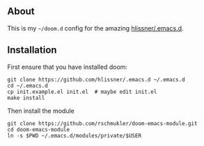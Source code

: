 ## About

This is my `~/doom.d` config for the amazing [hlissner/.emacs.d](https://github.com/hlissner/.emacs.d).

## Installation

First ensure that you have installed doom:

```
git clone https://github.com/hlissner/.emacs.d ~/.emacs.d
cd ~/.emacs.d
cp init.example.el init.el  # maybe edit init.el
make install
```

Then install the module

```
git clone https://github.com/rschmukler/doom-emacs-module.git
cd doom-emacs-module
ln -s $PWD ~/.emacs.d/modules/private/$USER
```
